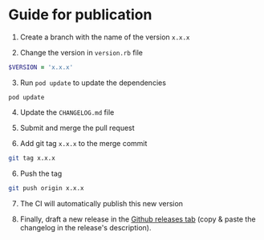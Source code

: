 # Guide for publication

1. Create a branch with the name of the version `x.x.x`

2. Change the version in `version.rb` file
```ruby
$VERSION = 'x.x.x'
```

3. Run `pod update` to update the dependencies
```shell
pod update
```

4. Update the `CHANGELOG.md` file

5. Submit and merge the pull request

6. Add git tag `x.x.x` to the merge commit
```sh
git tag x.x.x
```

6. Push the tag
```sh
git push origin x.x.x
```

7. The CI will automatically publish this new version

8. Finally, draft a new release in the [Github releases tab](https://github.com/ReachFive/identity-ios-sdk/releases) (copy & paste the changelog in the release's description).
